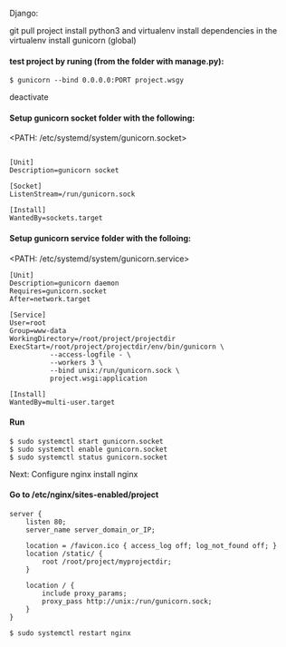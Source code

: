 Django:


git pull project
install python3 and virtualenv
install dependencies in the virtualenv
install gunicorn (global)

#### test project by runing (from the folder with manage.py):

```
$ gunicorn --bind 0.0.0.0:PORT project.wsgy
```

deactivate

#### Setup gunicorn socket folder with the following:
<PATH: /etc/systemd/system/gunicorn.socket>
```

[Unit]
Description=gunicorn socket

[Socket]
ListenStream=/run/gunicorn.sock

[Install]
WantedBy=sockets.target

```


#### Setup gunicorn service folder with the folloing:
<PATH: /etc/systemd/system/gunicorn.service>
```
[Unit]
Description=gunicorn daemon
Requires=gunicorn.socket
After=network.target

[Service]
User=root
Group=www-data
WorkingDirectory=/root/project/projectdir
ExecStart=/root/project/projectdir/env/bin/gunicorn \
          --access-logfile - \
          --workers 3 \
          --bind unix:/run/gunicorn.sock \
          project.wsgi:application

[Install]
WantedBy=multi-user.target
```

#### Run
```
$ sudo systemctl start gunicorn.socket
$ sudo systemctl enable gunicorn.socket
$ sudo systemctl status gunicorn.socket
```

Next:
Configure nginx
install nginx

#### Go to /etc/nginx/sites-enabled/project
```
server {
    listen 80;
    server_name server_domain_or_IP;

    location = /favicon.ico { access_log off; log_not_found off; }
    location /static/ {
        root /root/project/myprojectdir;
    }

    location / {
        include proxy_params;
        proxy_pass http://unix:/run/gunicorn.sock;
    }
}
```

```
$ sudo systemctl restart nginx
```
